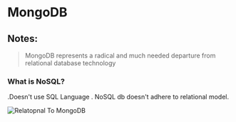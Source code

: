 # MongoDB

## Notes:

> MongoDB represents a radical and much needed departure from relational database technology

### What is NoSQL?

 .Doesn't use SQL Language
. NoSQL db doesn't adhere to relational model.

![Relatopnal To MongoDB](https://beginnersbook.com/wp-content/uploads/2017/09/RDBMS_MongoDB_Mapping.jpg "Optional title")
